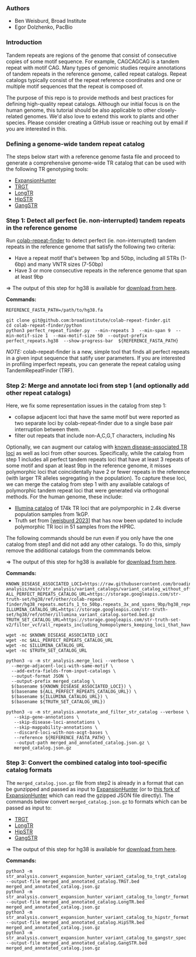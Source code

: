 ### Authors

* Ben Weisburd, Broad Institute
* Egor Dolzhenko, PacBio

### Introduction

Tandem repeats are regions of the genome that consist of consecutive copies of some motif sequence. For example, CAGCAGCAG is a tandem repeat with motif CAG. Many types of genomic studies require annotations of tandem repeats in the reference genome, called repeat catalogs. Repeat catalogs typically consist of the repeat reference coordinates and one or multiple motif sequences that the repeat is composed of.

The purpose of this repo is to provide methods and best practices for defining high-quality repeat catalogs. Although our initial focus is on the human genome, this tutorial should be also applicable to other closely-related genomes. We'd also love to extend this work to plants and other species. Please consider creating a GitHub issue or reaching out by email if you are interested in this.

### Defining a genome-wide tandem repeat catalog

The steps below start with a reference genome fasta file and proceed to generate a comprehensive genome-wide TR catalog that can be used with the following TR genotyping tools:
* [ExpansionHunter](https://github.com/Illumina/ExpansionHunter)
* [TRGT](https://github.com/PacificBiosciences/trgt)
* [LongTR](https://github.com/gymrek-lab/LongTR)
* [HipSTR](https://github.com/HipSTR-Tool/HipSTR)
* [GangSTR](https://github.com/gymreklab/GangSTR)


### Step 1: Detect all perfect (ie. non-interrupted) tandem repeats in the reference genome

Run [colab-repeat-finder](https://github.com/broadinstitute/colab-repeat-finder) to detect perfect (ie. non-interrupted) tandem repeats in the reference genome that satisfy the following two criteria:
* Have a repeat motif that's between 1bp and 50bp, including all STRs (1-6bp) and many VNTR sizes (7-50bp)
* Have 3 or more consecutive repeats in the reference genome that span at least 9bp 

=> The output of this step for hg38 is available for [download from here](https://storage.googleapis.com/str-truth-set/hg38/ref/other/colab-repeat-finder/hg38_repeats.motifs_1_to_50bp.repeats_3x_and_spans_9bp/hg38_repeats.motifs_1_to_50bp.repeats_3x_and_spans_9bp.bed.gz).

**Commands:**
```
REFERENCE_FASTA_PATH=/path/to/hg38.fa

git clone git@github.com:broadinstitute/colab-repeat-finder.git
cd colab-repeat-finder/python
python3 perfect_repeat_finder.py  --min-repeats 3  --min-span 9  --min-motif-size 1  --max-motif-size 50  --output-prefix perfect_repeats.hg38  --show-progress-bar  ${REFERENCE_FASTA_PATH}
```

*NOTE:* colab-repeat-finder is a new, simple tool that finds all perfect repeats in a given input sequence that satify user parameters. If you are interested in profiling imperfect repeats, you can generate the repeat catalog using TandemRepeatFinder (TRF).


### Step 2: Merge and annotate loci from step 1 (and optionally add other repeat catalogs)

Here, we fix some representation issues in the catalog from step 1:
- collapse adjacent loci that have the same motif but were reported as two separate loci by colab-repeat-finder due to a single base pair interruption between them.
- filter out repeats that include non-A,C,G,T characters, including Ns

Optionally, we can augment our catalog with [known disease-associated TR loci](https://github.com/broadinstitute/str-analysis/blob/main/str_analysis/variant_catalogs/variant_catalog_without_offtargets.GRCh38.json) as well as loci from other sources. Specifically, while the catalog from step 1 includes all perfect tandem repeats loci that have at least 3 repeats of some motif and span at least 9bp in the reference genome, it misses polymorphic loci that coincidentally have 2 or fewer repeats in the reference (with larger TR alleles segregating in the population). To capture these loci, we can merge the catalog from step 1 with any available catalogs of polymorphic tandem repeat loci that were generated via orthogonal methods. For the human genome, these include:

* [Illumina catalog](https://github.com/Illumina/RepeatCatalogs) of 174k TR loci that are polymporphic in 2.4k diverse population samples from 1kGP.  
* Truth set from [[weisburd 2023](https://www.biorxiv.org/content/10.1101/2023.05.05.539588v1)] that has now been updated to include polymorphic TR loci in 51 samples from the HPRC. 

The following commands should be run even if you only have the one catalog from step1 and did not add any other catalogs. To do this, simply remove the additional catalogs from the commmands below.

=> The output of this step for hg38 is available for [download from here](https://console.cloud.google.com/storage/browser/str-truth-set/hg38/ref/other/colab-repeat-finder/hg38_repeats.motifs_1_to_50bp.repeats_3x_and_spans_9bp;tab=objects?prefix=&forceOnObjectsSortingFiltering=false).

**Commands:**
```
KNOWN_DISEASE_ASSOCIATED_LOCI=https://raw.githubusercontent.com/broadinstitute/str-analysis/main/str_analysis/variant_catalogs/variant_catalog_without_offtargets.GRCh38.json
ALL_PERFECT_REPEATS_CATALOG_URL=https://storage.googleapis.com/str-truth-set/hg38/ref/other/colab-repeat-finder/hg38_repeats.motifs_1_to_50bp.repeats_3x_and_spans_9bp/hg38_repeats.motifs_1_to_50bp.repeats_3x_and_spans_9bp.bed.gz
ILLUMINA_CATALOG_URL=https://storage.googleapis.com/str-truth-set/hg38/ref/other/illumina_variant_catalog.sorted.bed.gz
TRUTH_SET_CATALOG_URL=https://storage.googleapis.com/str-truth-set-v2/filter_vcf/all_repeats_including_homopolymers_keeping_loci_that_have_overlapping_variants/combined/combined.51_samples.positive_loci.json

wget -nc $KNOWN_DISEASE_ASSOCIATED_LOCI
wget -nc $ALL_PERFECT_REPEATS_CATALOG_URL
wget -nc $ILLUMINA_CATALOG_URL
wget -nc $TRUTH_SET_CATALOG_URL

python3 -u -m str_analysis.merge_loci --verbose \
  --merge-adjacent-loci-with-same-motif \
  --add-extra-fields-from-input-catalogs \
  --output-format JSON \
  --output-prefix merged_catalog \
  $(basename ${KNOWN_DISEASE_ASSOCIATED_LOCI}) \
  $(basename ${ALL_PERFECT_REPEATS_CATALOG_URL}) \
  $(basename ${ILLUMINA_CATALOG_URL}) \
  $(basename ${TRUTH_SET_CATALOG_URL})

python3 -u -m str_analysis.annotate_and_filter_str_catalog --verbose \
   --skip-gene-annotations \
   --skip-disease-loci-annotations \
   --skip-mappability-annotations \
   --discard-loci-with-non-acgt-bases \
   --reference ${REFERENCE_FASTA_PATH} \
   --output-path merged_and_annotated_catalog.json.gz \
   merged_catalog.json.gz
```

### Step 3: Convert the combined catalog into tool-specific catalog formats

The `merged_catalog.json.gz` file from step2 is already in a format that can be gunzipped and passed as input to [ExpansionHunter](https://github.com/Illumina/ExpansionHunter) (or to [this fork of ExpansionHunter](https://github.com/bw2/ExpansionHunter) which can read the gzipped JSON file directly). The commands below convert `merged_catalog.json.gz` to formats which can be passed as input to:
* [TRGT](https://github.com/PacificBiosciences/trgt)
* [LongTR](https://github.com/gymrek-lab/LongTR)
* [HipSTR](https://github.com/HipSTR-Tool/HipSTR)
* [GangSTR](https://github.com/gymreklab/GangSTR)

=> The output of this step for hg38 is available for [download from here](https://console.cloud.google.com/storage/browser/str-truth-set/hg38/ref/other/colab-repeat-finder/hg38_repeats.motifs_1_to_50bp.repeats_3x_and_spans_9bp;tab=objects?prefix=&forceOnObjectsSortingFiltering=false).

**Commands:**

```
python3 -m str_analysis.convert_expansion_hunter_variant_catalog_to_trgt_catalog   --output-file merged_and_annotated_catalog.TRGT.bed     merged_and_annotated_catalog.json.gz  
python3 -m str_analysis.convert_expansion_hunter_variant_catalog_to_longtr_format  --output-file merged_and_annotated_catalog.LongTR.bed   merged_and_annotated_catalog.json.gz  
python3 -m str_analysis.convert_expansion_hunter_variant_catalog_to_hipstr_format  --output-file merged_and_annotated_catalog.HipSTR.bed   merged_and_annotated_catalog.json.gz  
python3 -m str_analysis.convert_expansion_hunter_variant_catalog_to_gangstr_spec   --output-file merged_and_annotated_catalog.GangSTR.bed  merged_and_annotated_catalog.json.gz  
```

